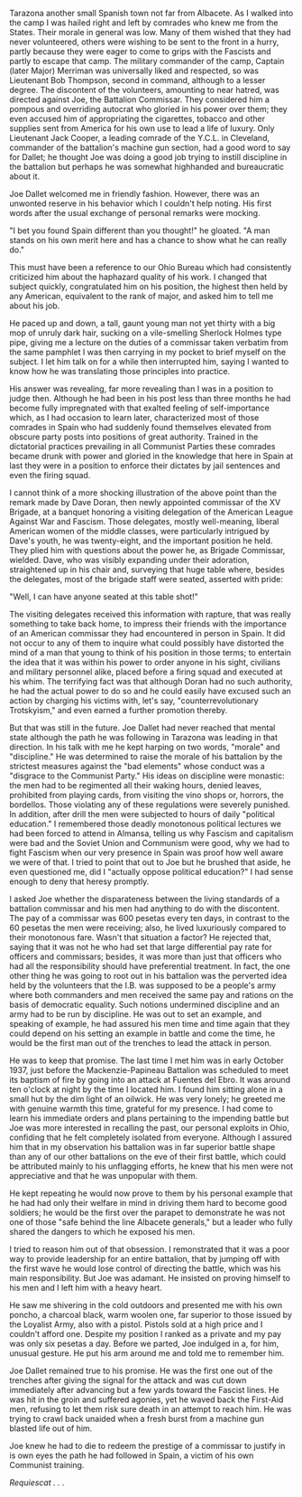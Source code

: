 Tarazona another small Spanish town not far from Albacete. As I walked into the camp I was hailed right and left by comrades who knew me from the States. Their morale in general was low. Many of them wished that they had never volunteered, others were wishing to be sent to the front in a hurry, partly because they were eager to come to grips with the Fascists and partly to escape that camp. The military commander of the camp, Captain (later Major) Merriman was universally liked and respected, so was Lieutenant Bob Thompson, second in command, although to a lesser degree. The discontent of the volunteers, amounting to near hatred, was directed against Joe, the Battalion Commissar. They considered him a pompous and overriding autocrat who gloried in his power over them; they even accused him of appropriating the cigarettes, tobacco and other supplies sent from America for his own use to lead a life of luxury. Only Lieutenant Jack Cooper, a leading comrade of the Y.C.L. in Cleveland, commander of the battalion's machine gun section, had a good word to say for Dallet; he thought Joe was doing a good job trying to instill discipline in the battalion but perhaps he was somewhat highhanded and bureaucratic about it.

Joe Dallet welcomed me in friendly fashion. However, there was an unwonted reserve in his behavior which I couldn't help noting. His first words after the usual exchange of personal remarks were mocking.

"I bet you found Spain different than you thought!" he gloated. "A man stands on his own merit here and has a chance to show what he can really do."

This must have been a reference to our Ohio Bureau which had consistently criticized him about the haphazard quality of his work. I changed that subject quickly, congratulated him on his position, the highest then held by any American, equivalent to the rank of major, and asked him to tell me about his job.

He paced up and down, a tall, gaunt young man not yet thirty with a big mop of unruly dark hair, sucking on a vile-smelling Sherlock Holmes type pipe, giving me a lecture on the duties of a commissar taken verbatim from the same pamphlet I was then carrying in my pocket to brief myself on the subject. I let him talk on for a while then interrupted him, saying I wanted to know how he was translating those principles into practice.

His answer was revealing, far more revealing than I was in a position to judge then. Although he had been in his post less than three months he had become fully impregnated with that exalted feeling of self-importance which, as I had occasion to learn later, characterized most of those comrades in Spain who had suddenly found themselves elevated from obscure party posts into positions of great authority. Trained in the dictatorial practices prevailing in all Communist Parties these comrades became drunk with power and gloried in the knowledge that here in Spain at last they were in a position to enforce their dictates by jail sentences and even the firing squad.

I cannot think of a more shocking illustration of the above point than the remark made by Dave Doran, then newly appointed commissar of the XV Brigade, at a banquet honoring a visiting delegation of the American League Against War and Fascism. Those delegates, mostly well-meaning, liberal American women of the middle classes, were particularly intrigued by Dave's youth, he was twenty-eight, and the important position he held. They plied him with questions about the power he, as Brigade Commissar, wielded. Dave, who was visibly expanding under their adoration, straightened up in his chair and, surveying that huge table where, besides the delegates, most of the brigade staff were seated, asserted with pride:

"Well, I can have anyone seated at this table shot!"

The visiting delegates received this information with rapture, that was really something to take back home, to impress their friends with the importance of an American commissar they had encountered in person in Spain. It did not occur to any of them to inquire what could possibly have distorted the mind of a man that young to think of his position in those terms; to entertain the idea that it was within his power to order anyone in his sight, civilians and military personnel alike, placed before a firing squad and executed at his whim. The terrifying fact was that although Doran had no such authority, he had the actual power to do so and he could easily have excused such an action by charging his victims with, let's say, "counterrevolutionary Trotskyism," and even earned a further promotion thereby.

But that was still in the future. Joe Dallet had never reached that mental state although the path he was following in Tarazona was leading in that direction. In his talk with me he kept harping on two words, "morale" and "discipline." He was determined to raise the morale of his battalion by the strictest measures against the "bad elements" whose conduct was a "disgrace to the Communist Party." His ideas on discipline were monastic: the men had to be regimented all their waking hours, denied leaves, prohibited from playing cards, from visiting the vino shops or, horrors, the bordellos. Those violating any of these regulations were severely punished. In addition, after drill the men were subjected to hours of daily "political education." I remembered those deadly monotonous political lectures we had been forced to attend in Almansa, telling us why Fascism and capitalism were bad and the Soviet Union and Communism were good, why we had to fight Fascism when our very presence in Spain was proof how well aware we were of that. I tried to point that out to Joe but he brushed that aside, he even questioned me, did I "actually oppose political education?" I had sense enough to deny that heresy promptly.

I asked Joe whether the disparateness between the living standards of a battalion commissar and his men had anything to do with the discontent. The pay of a commissar was 600 pesetas every ten days, in contrast to the 60 pesetas the men were receiving; also, he lived luxuriously compared to their monotonous fare. Wasn't that situation a factor? He rejected that, saying that it was not he who had set that large differential pay rate for officers and commissars; besides, it was more than just that officers who had all the responsibility should have preferential treatment. In fact, the one other thing he was going to root out in his battalion was the perverted idea held by the volunteers that the I.B. was supposed to be a people's army where both commanders and men received the same pay and rations on the basis of democratic equality. Such notions undermined discipline and an army had to be run by discipline. He was out to set an example, and speaking of example, he had assured his men time and time again that they could depend on his setting an example in battle and come the time, he would be the first man out of the trenches to lead the attack in person.

He was to keep that promise. The last time I met him was in early October 1937, just before the Mackenzie-Papineau Battalion was scheduled to meet its baptism of fire by going into an attack at Fuentes del Ebro. It was around ten o'clock at night by the time I located him. I found him sitting alone in a small hut by the dim light of an oilwick. He was very lonely; he greeted me with genuine warmth this time, grateful for my presence. I had come to learn his immediate orders and plans pertaining to the impending battle but Joe was more interested in recalling the past, our personal exploits in Ohio, confiding that he felt completely isolated from everyone. Although I assured him that in my observation his battalion was in far superior battle shape than any of our other battalions on the eve of their first battle, which could be attributed mainly to his unflagging efforts, he knew that his men were not appreciative and that he was unpopular with them.

He kept repeating he would now prove to them by his personal example that he had had only their welfare in mind in driving them hard to become good soldiers; he would be the first over the parapet to demonstrate he was not one of those "safe behind the line Albacete generals," but a leader who fully shared the dangers to which he exposed his men.

I tried to reason him out of that obsession. I remonstrated that it was a poor way to provide leadership for an entire battalion, that by jumping off with the first wave he would lose control of directing the battle, which was his main responsibility. But Joe was adamant. He insisted on proving himself to his men and I left him with a heavy heart.

He saw me shivering in the cold outdoors and presented me with his own poncho, a charcoal black, warm woolen one, far superior to those issued by the Loyalist Army, also with a pistol. Pistols sold at a high price and I couldn't afford one. Despite my position I ranked as a private and my pay was only six pesetas a day. Before we parted, Joe indulged in a, for him, unusual gesture. He put his arm around me and told me to remember him.

Joe Dallet remained true to his promise. He was the first one out of the trenches after giving the signal for the attack and was cut down immediately after advancing but a few yards toward the Fascist lines. He was hit in the groin and suffered agonies, yet he waved back the First-Aid men, refusing to let them risk sure death in an attempt to reach him. He was trying to crawl back unaided when a fresh burst from a machine gun blasted life out of him.

Joe knew he had to die to redeem the prestige of a commissar to justify in is own eyes the path he had followed in Spain, a victim of his own Communist training.

<em>Requiescat . . .</em>
